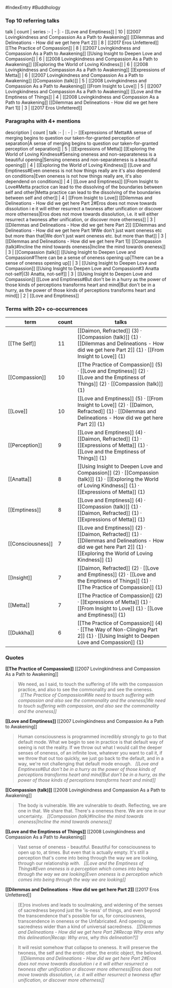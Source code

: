 #IndexEntry #Buddhology

### Top 10 referring talks
talk | count | series
:- | - |: -
[[Love and Emptiness]] | 10 | [[2007 Lovingkindness and Compassion As a Path to Awakening]]
[[Dilemmas and Delineations - How did we get here Part 2]] | 8 | [[2017 Eros Unfettered]]
[[The Practice of Compassion]] | 8 | [[2007 Lovingkindness and Compassion As a Path to Awakening]]
[[Using Insight to Deepen Love and Compassion]] | 6 | [[2008 Lovingkindness and Compassion As a Path to Awakening]]
[[Exploring the World of Loving Kindness]] | 6 | [[2008 Lovingkindness and Compassion As a Path to Awakening]]
[[Expressions of Metta]] | 6 | [[2007 Lovingkindness and Compassion As a Path to Awakening]]
[[Compassion (talk)]] | 5 | [[2008 Lovingkindness and Compassion As a Path to Awakening]]
[[From Insight to Love]] | 5 | [[2007 Lovingkindness and Compassion As a Path to Awakening]]
[[Love and the Emptiness of Things]] | 4 | [[2008 Lovingkindness and Compassion As a Path to Awakening]]
[[Dilemmas and Delineations - How did we get here Part 1]] | 3 | [[2017 Eros Unfettered]]

### Paragraphs with 4+ mentions
description | count | talk
:- | : - | :-
[[Expressions of Metta#A sense of merging begins to question our taken-for-granted perception of separation\|A sense of merging begins to question our taken-for-granted perception of separation]] | 5 | [[Expressions of Metta]]
[[Exploring the World of Loving Kindness#Sensing oneness and non-separateness is a beautiful opening\|Sensing oneness and non-separateness is a beautiful opening]] | 4 | [[Exploring the World of Loving Kindness]]
[[Love and Emptiness#Even oneness is not how things really are it's also dependend on conditions\|Even oneness is not how things really are, it's also dependend on conditions]] | 4 | [[Love and Emptiness]]
[[From Insight to Love#Metta practice can lead to the dissolving of the boundaries between self and other\|Metta practice can lead to the dissolving of the boundaries between self and other]] | 4 | [[From Insight to Love]]
[[Dilemmas and Delineations - How did we get here Part 2#Eros does not move towards dissolution i e it will either resurrect a twoness after unification or discover more otherness\|Eros does not move towards dissolution, i.e. it will either resurrect a twoness after unification, or discover more otherness]] | 3 | [[Dilemmas and Delineations - How did we get here Part 2]]
[[Dilemmas and Delineations - How did we get here Part 1#We don't just want oneness etc but more than that\|We don't just want oneness etc. but more than that]] | 3 | [[Dilemmas and Delineations - How did we get here Part 1]]
[[Compassion (talk)#Incline the mind towards oneness\|Incline the mind towards oneness]] | 3 | [[Compassion (talk)]]
[[Using Insight to Deepen Love and Compassion#There can be a sense of oneness opening up\|There can be a sense of oneness opening up]] | 3 | [[Using Insight to Deepen Love and Compassion]]
[[Using Insight to Deepen Love and Compassion#3 Anatta not-self\|(3) Anatta, not-self]] | 3 | [[Using Insight to Deepen Love and Compassion]]
[[Love and Emptiness#But don't be in a hurry as the power of those kinds of perceptions transforms heart and mind\|But don't be in a hurry, as the power of those kinds of perceptions transforms heart and mind]] | 2 | [[Love and Emptiness]]

### Terms with 20+ co-occurrences
term | count | talks
-|-|-
[[The Self]] | 11 | <span class="counts">[[Daimon, Refracted]] (3) · [[Compassion (talk)]] (1) · [[Dilemmas and Delineations - How did we get here Part 2]] (1) · [[From Insight to Love]] (1)</span> 
[[Compassion]] | 10 | <span class="counts">[[The Practice of Compassion]] (5) · [[Love and Emptiness]] (2) · [[Love and the Emptiness of Things]] (2) · [[Compassion (talk)]] (1)</span> 
[[Love]] | 10 | <span class="counts">[[Love and Emptiness]] (5) · [[From Insight to Love]] (2) · [[Daimon, Refracted]] (1) · [[Dilemmas and Delineations - How did we get here Part 2]] (1)</span> 
[[Perception]] | 9 | <span class="counts">[[Love and Emptiness]] (4) · [[Daimon, Refracted]] (1) · [[Expressions of Metta]] (1) · [[Love and the Emptiness of Things]] (1)</span> 
[[Anatta]] | 8 | <span class="counts">[[Using Insight to Deepen Love and Compassion]] (2) · [[Compassion (talk)]] (1) · [[Exploring the World of Loving Kindness]] (1) · [[Expressions of Metta]] (1)</span> 
[[Emptiness]] | 8 | <span class="counts">[[Love and Emptiness]] (4) · [[Compassion (talk)]] (1) · [[Daimon, Refracted]] (1) · [[Expressions of Metta]] (1)</span> 
[[Consciousness]] | 7 | <span class="counts">[[Love and Emptiness]] (2) · [[Daimon, Refracted]] (1) · [[Dilemmas and Delineations - How did we get here Part 2]] (1) · [[Exploring the World of Loving Kindness]] (1)</span> 
[[Insight]] | 7 | <span class="counts">[[Daimon, Refracted]] (2) · [[Love and Emptiness]] (2) · [[Love and the Emptiness of Things]] (1) · [[The Practice of Compassion]] (1)</span> 
[[Metta]] | 7 | <span class="counts">[[The Practice of Compassion]] (2) · [[Expressions of Metta]] (1) · [[From Insight to Love]] (1) · [[Love and Emptiness]] (1)</span> 
[[Dukkha]] | 6 | <span class="counts">[[The Practice of Compassion]] (4) · [[The Way of Non-Clinging Part 2]] (1) · [[Using Insight to Deepen Love and Compassion]] (1)</span> 

### Quotes
**[[The Practice of Compassion]]**
<span class="counts">[[2007 Lovingkindness and Compassion As a Path to Awakening]]</span>
> We need, as I said, to touch the suffering of life with the compassion practice, and also to see the commonality and see the oneness. &nbsp;&nbsp;<span class="counts">_[[The Practice of Compassion#We need to touch suffering with compassion and also see the commonality and the oneness|We need to touch suffering with compassion, and also see the commonality and the oneness]]_</span>

**[[Love and Emptiness]]**
<span class="counts">[[2007 Lovingkindness and Compassion As a Path to Awakening]]</span>
> Human consciousness is programmed incredibly strongly to go to that default mode. What we begin to see in practice is that default way of seeing is not the reality. If we throw out what I would call the deeper senses of oneness, of an infinite love, whatever you want to call it, if we throw that out too quickly, we just go back to the default, and in a way, we're not challenging that default mode enough. &nbsp;&nbsp;<span class="counts">_[[Love and Emptiness#But don't be in a hurry as the power of those kinds of perceptions transforms heart and mind|But don't be in a hurry, as the power of those kinds of perceptions transforms heart and mind]]_</span>

**[[Compassion (talk)]]**
<span class="counts">[[2008 Lovingkindness and Compassion As a Path to Awakening]]</span>
> The body is vulnerable. We are vulnerable to death. Reflecting, we are one in that. We share that. There's a oneness there. We are one in our uncertainty. &nbsp;&nbsp;<span class="counts">_[[Compassion (talk)#Incline the mind towards oneness|Incline the mind towards oneness]]_</span>

**[[Love and the Emptiness of Things]]**
<span class="counts">[[2008 Lovingkindness and Compassion As a Path to Awakening]]</span>
> Vast sense of oneness - beautiful. Beautiful for consciousness to open up to, at times. But even that is actually empty. It's still a perception that's come into being through the way we are looking, through our relationship _with_. &nbsp;&nbsp;<span class="counts">_[[Love and the Emptiness of Things#Even oneness is a perception which comes into being through the way we are looking|Even oneness is a perception which comes into being through the way we are looking]]_</span>

**[[Dilemmas and Delineations - How did we get here Part 2]]**
<span class="counts">[[2017 Eros Unfettered]]</span>
> [E]ros involves and leads to soulmaking, and widening of the senses of sacredness beyond just the 'is-ness' of things, and even beyond the transcendence that's possible for us, for consciousness, transcendence in oneness or the Unfabricated. And opening up sacredness wider than a kind of universal sacredness. &nbsp;&nbsp;<span class="counts">_[[Dilemmas and Delineations - How did we get here Part 2#Recap Why eros why this delineation|Recap: Why eros, why this delineation?]]_</span>

> It will resist somehow that collapse to oneness. It will preserve the twoness, the self and the erotic other, the erotic object, the beloved. &nbsp;&nbsp;<span class="counts">_[[Dilemmas and Delineations - How did we get here Part 2#Eros does not move towards dissolution i e it will either resurrect a twoness after unification or discover more otherness|Eros does not move towards dissolution, i.e. it will either resurrect a twoness after unification, or discover more otherness]]_</span>


